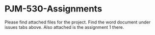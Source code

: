 # PJM-530-Assignments
Please find attached files for the project.
Find the word document under issues tabs above. Also attached is the assignment 1 there.

